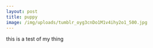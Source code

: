 ```yaml
---
layout: post
title: puppy
image: /img/uploads/tumblr_oyg3cnDo1M1v4ihy2o1_500.jpg
---
```

this is a test of my thing
